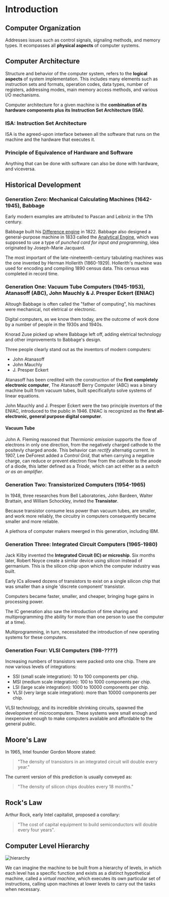 # Introduction

## Computer Organization

Addresses issues such as control signals, signaling methods, and memory types. It ecompasses all __physical aspects__ of computer systems.

## Computer Architecture

Structure and behavior of the computer system, refers to the __logical aspects__ of system implementation. This includes many elements such as instruction sets and formats, operation codes, data types, number of registers, addressing modes, main memory access methods, and various I/O mechanisms.

Computer architecture for a given machine is the __combination of its hardware components plus its Instruction Set Architecture (ISA)__.

### ISA: Instruction Set Architecture

ISA is the agreed-upon interface between all the software that runs on the machine and the hardware that executes it.

### Principle of Equivalence of Hardware and Software

Anything that can be done with software can also be done with hardware, and viceversa.

## Historical Development

### Generation Zero: Mechanical Calculating Machines (1642-1945), Babbage

Early modern examples are attributed to Pascan and Leibniz in the 17th century.

Babbage built his [Difference engine](https://en.wikipedia.org/wiki/Difference_engine) in 1822. Babbage also designed a general-purpose machine in 1833 called the [Analytical Engine](https://en.wikipedia.org/wiki/Analytical_Engine), which was supposed to use a type of _punched card for input and programming_, idea originated by Joseph-Marie Jacquard.

The most important of the late-nineteenth-century tabulating machines was the one invented by Herman Hollerith (1860-1929). Hollerith's machine was used for encoding and compiling 1890 census data. This census was completed in record time.

### Generation One: Vacuum Tube Computers (1945-1953), Atanasoff (ABC), John Mauchly & J. Presper Eckert (ENIAC)

Altough Babbage is often called the "father of computing", his machines were mechanical, not eletrical or electronic.

Digital computers, as we know them today, are the outcome of work done by a number of people in the 1930s and 1940s.

Knorad Zuse picked up where Babbage left off, adding eletrical technology and other improvements to Babbage's design.

Three people clearly stand out as the inventors of modern computers:

* John Atanasoff
* John Mauchly
* J. Presper Eckert

Atanasoff has been credited with the construction of the __first completely electronic computer__, The Atanasoff Berry Computer (ABC) was a binary machine built from vacuum tubes, built specificallyto solve systems of linear equations.

John Mauchly and J. Presper Eckert were the two principle inventors of the ENIAC, introduced to the public in 1946. ENIAC is recognized as the __first all-electronic, general purpose digital computer__.

#### Vacuum Tube

John A. Fleming reasoned that _Thermionic emission_ supports the flow of electrons in only one direction, from the negatively charged cathode to the positevly charged anode. This behavior can _rectify_ alternatig current. In 1907, Lee DeForest added a _Control Grid_, that when carrying a negative charge, can reduce or prevent electron flow from the cathode to the anode of a diode, this latter defined as a _Triode_, which can act either as a _switch or as an amplifier_.

### Generation Two: Transistorized Computers (1954-1965)

In 1948, three researches from Bell Laboratories, John Bardeen, Walter Brattain, and William Schockley, invted the __Transistor__.

Because transistor consume less power than vacuum tubes, are smaller, and work more reliably, the circuitry in computers consequently became smaller and more reliable.

A plethora of computer makers meerged in this generation, including IBM.

### Generation Three: Integrated Circuit Computers (1965-1980)

Jack Kilby invented the __Integrated Circuit (IC) or microship__. Six months later, Robert Noyce create a similar device using silicon instead of germanium. This is the silicon chip upon which the computer industry was built.

Early ICs allowed dozens of transistors to exist on a single silicon chip that was smaller than a single 'discrete component' transistor.

Computers became faster, smaller, and cheaper, bringing huge gains in processing power.

The IC generation also saw the introduction of time sharing and multiprogramming (the ability for more than one person to use the computer at a time).

Multiprogramming, in turn, necessitated the introduction of new operating systems for these computers.

### Generation Four: VLSI Computers (198-????)

Increasing numbers of transistors were packed onto one chip. There are now various levels of integrations:

* SSI (small scale integration): 10 to 100 components per chip.
* MSI (medium scale integration): 100 to 1000 components per chip.
* LSI (large scale integration): 1000 to 10000 components per chip.
* VLSI (very large scale integration): more than 10000 components per chip.

VLSI technology, and its incredible shrinking circuits, spawned the development of microcomputers. These systems were small enough and inexpensive enough to make computers available and affordable to the general public.

## Moore's Law

In 1965, Intel founder Gordon Moore stated:

> "The density of transistors in an integrated circuit will double every year."

The current version of this prediction is usually conveyed as:

> "The density of silicon chips doubles every 18 months."

## Rock's Law

Arthur Rock, early Intel capitalist, proposed a corollary:

> "The cost of capital equipment to build semiconductors will double every four years".

## Computer Level Hierarchy

![hierarchy](https://images.slideplayer.com/25/7820572/slides/slide_26.jpg)

We can imagine the machine to be built from a hierarchy of levels, in which each level has a specific function and exists as a distinct hypothetical machine, called a _virtual machine_, which executes its own particular set of instructions, calling upon machines at lower levels to carry out the tasks when necessary.

